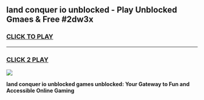 
## land conquer io unblocked - Play Unblocked Gmaes & Free #2dw3x
<h3>
<a href="https://news.freeplayer.one?title=land_conquer_io_unblocked&ref=24F">CLICK TO PLAY</a></h3>
<hr>

<h3>
<a href="https://news.freeplayer.one?title=land_conquer_io_unblocked&ref=24F">CLICK 2 PLAY</a>
  
</h3>

<a href="https://news.freeplayer.one?title=land_conquer_io_unblocked&ref=24F/"><img src="https://clearcache.store/games.png"></a>


**land conquer io unblocked games unblocked: Your Gateway to Fun and Accessible Online Gaming**
